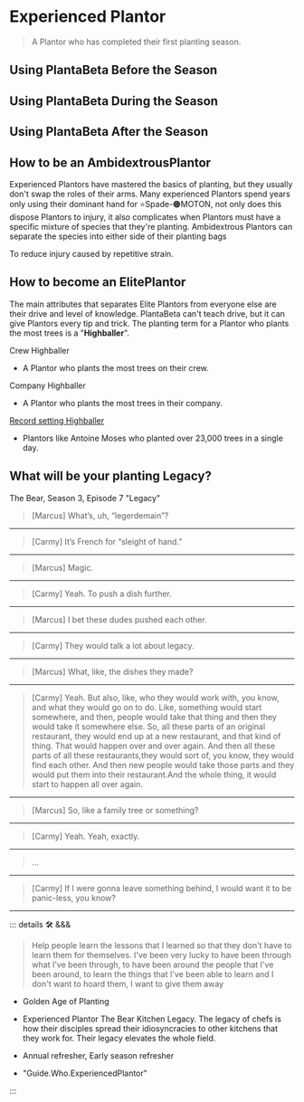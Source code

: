 
# Experienced Plantor

> A Plantor who has completed their first planting season.

## Using PlantaBeta Before the Season

## Using PlantaBeta During the Season

## Using PlantaBeta After the Season

## How to be an AmbidextrousPlantor

Experienced Plantors have mastered the basics of planting, but they usually don't swap the roles of their arms. Many experienced Plantors spend years only using their dominant hand for ⭐<labor>Spade</labor>-🟠<motor>MOTON</motor>, not only does this dispose Plantors to injury, it also complicates when Plantors must have a specific mixture of species that they're planting. Ambidextrous Plantors can separate the species into either side of their planting bags

To reduce injury caused by repetitive strain.

## How to become an ElitePlantor

The main attributes that separates Elite Plantors from everyone else are their drive and level of knowledge. PlantaBeta can't teach drive, but it can give Plantors every tip and trick. The planting term for a Plantor who plants the most trees is a "**Highballer**".

Crew Highballer

- A Plantor who plants the most trees on their crew.

Company Highballer

- A Plantor who plants the most trees in their company.

[Record setting Highballer](https://globalnews.ca/news/9071471/quebecer-guinness-world-record-tree-planting/)

- Plantors like Antoine Moses who planted over 23,000 trees in a single day.

## What will be your planting Legacy?

The Bear, Season 3, Episode 7 "Legacy"

> [Marcus] What’s, uh, “legerdemain”?
---
> [Carmy] It’s French for “sleight of hand.”
---
> [Marcus] Magic.
---
> [Carmy] Yeah. To push a dish further.
---
> [Marcus] I bet these dudes pushed each other.
---
> [Carmy] They would talk a lot about legacy.
---
> [Marcus] What, like, the dishes they made?
---
> [Carmy] Yeah. But also, like, who they would work with, you know, and what they would go on to do.
 Like, something would start somewhere, and then, people would take that thing and then they would take it somewhere else. So, all these parts of an original restaurant, they would end up at a new restaurant, and that kind of thing. That would happen over and over again. And then all these parts of all these restaurants,they would sort of, you know, they would find each other. And then new people would take those parts and they would put them into their restaurant.And the whole thing, it would start to happen all over again.
---
> [Marcus] So, like a family tree or something?
---
> [Carmy] Yeah. Yeah, exactly.
---
> ...
---
> [Carmy] If I were gonna leave something behind, I would want it to be panic-less, you know?

---

<!-- =================================================== -->
<!-- =================================================== -->
<!-- =================================================== -->
<!-- =================================================== -->
<!-- =================================================== -->
::: details 🛠 &&&

> Help people learn the lessons that I learned so that they don't have to learn them for themselves. I've been very lucky to have been through what I've been through, to have been around the people that I've been around, to learn the things that I've been able to learn and I don't want to hoard them, I want to give them away

- Golden Age of Planting
- Experienced Plantor The Bear Kitchen Legacy. The legacy of chefs is how their disciples spread their idiosyncracies to other kitchens that they work for. Their legacy elevates the whole field.
- Annual refresher, Early season refresher

- "Guide.Who.ExperiencedPlantor"

:::
